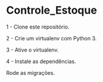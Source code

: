 # Controle_Estoque

1 - Clone este repositório.

2 - Crie um virtualenv com Python 3.

3 - Ative o virtualenv.

4 - Instale as dependências.

Rode as migrações.